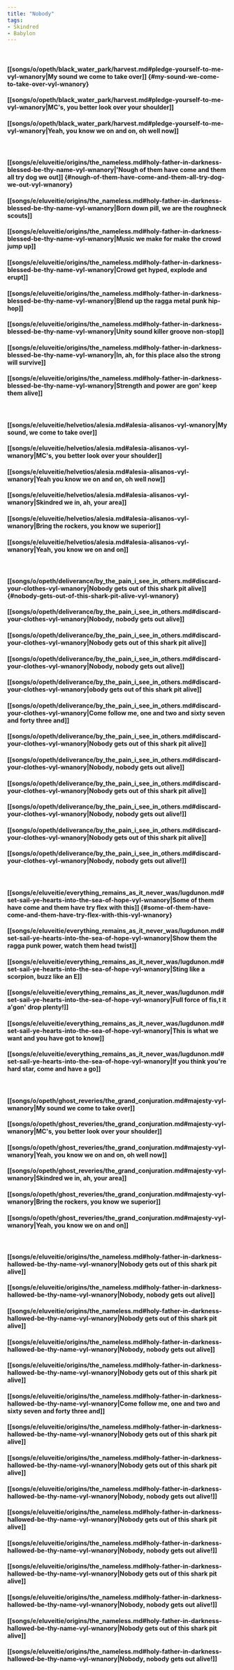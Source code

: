 ```yaml
---
title: "Nobody"
tags:
- Skindred
- Babylon
---
```

&nbsp;
#### [[songs/o/opeth/black_water_park/harvest.md#pledge-yourself-to-me-vyl-wnanory|My sound we come to take over]] {#my-sound-we-come-to-take-over-vyl-wnanory}
#### [[songs/o/opeth/black_water_park/harvest.md#pledge-yourself-to-me-vyl-wnanory|MC's, you better look over your shoulder]]
#### [[songs/o/opeth/black_water_park/harvest.md#pledge-yourself-to-me-vyl-wnanory|Yeah, you know we on and on, oh well now]]
&nbsp;
#### [[songs/e/eluveitie/origins/the_nameless.md#holy-father-in-darkness-blessed-be-thy-name-vyl-wnanory|'Nough of them have come and them all try dog we out]] {#nough-of-them-have-come-and-them-all-try-dog-we-out-vyl-wnanory}
#### [[songs/e/eluveitie/origins/the_nameless.md#holy-father-in-darkness-blessed-be-thy-name-vyl-wnanory|Born down pill, we are the roughneck scouts]]
#### [[songs/e/eluveitie/origins/the_nameless.md#holy-father-in-darkness-blessed-be-thy-name-vyl-wnanory|Music we make for make the crowd jump up]]
#### [[songs/e/eluveitie/origins/the_nameless.md#holy-father-in-darkness-blessed-be-thy-name-vyl-wnanory|Crowd get hyped, explode and erupt]]
#### [[songs/e/eluveitie/origins/the_nameless.md#holy-father-in-darkness-blessed-be-thy-name-vyl-wnanory|Blend up the ragga metal punk hip-hop]]
#### [[songs/e/eluveitie/origins/the_nameless.md#holy-father-in-darkness-blessed-be-thy-name-vyl-wnanory|Unity sound killer groove non-stop]]
#### [[songs/e/eluveitie/origins/the_nameless.md#holy-father-in-darkness-blessed-be-thy-name-vyl-wnanory|In, ah, for this place also the strong will survive]]
#### [[songs/e/eluveitie/origins/the_nameless.md#holy-father-in-darkness-blessed-be-thy-name-vyl-wnanory|Strength and power are gon' keep them alive]]
&nbsp;
#### [[songs/e/eluveitie/helvetios/alesia.md#alesia-alisanos-vyl-wnanory|My sound, we come to take over]]
#### [[songs/e/eluveitie/helvetios/alesia.md#alesia-alisanos-vyl-wnanory|MC's, you better look over your shoulder]]
#### [[songs/e/eluveitie/helvetios/alesia.md#alesia-alisanos-vyl-wnanory|Yeah you know we on and on, oh well now]]
#### [[songs/e/eluveitie/helvetios/alesia.md#alesia-alisanos-vyl-wnanory|Skindred we in, ah, your area]]
#### [[songs/e/eluveitie/helvetios/alesia.md#alesia-alisanos-vyl-wnanory|Bring the rockers, you know we superior]]
#### [[songs/e/eluveitie/helvetios/alesia.md#alesia-alisanos-vyl-wnanory|Yeah, you know we on and on]]
&nbsp;
#### [[songs/o/opeth/deliverance/by_the_pain_i_see_in_others.md#discard-your-clothes-vyl-wnanory|Nobody gets out of this shark pit alive]] {#nobody-gets-out-of-this-shark-pit-alive-vyl-wnanory}
#### [[songs/o/opeth/deliverance/by_the_pain_i_see_in_others.md#discard-your-clothes-vyl-wnanory|Nobody, nobody gets out alive]]
#### [[songs/o/opeth/deliverance/by_the_pain_i_see_in_others.md#discard-your-clothes-vyl-wnanory|Nobody gets out of this shark pit alive]]
#### [[songs/o/opeth/deliverance/by_the_pain_i_see_in_others.md#discard-your-clothes-vyl-wnanory|Nobody, nobody gets out alive]]
#### [[songs/o/opeth/deliverance/by_the_pain_i_see_in_others.md#discard-your-clothes-vyl-wnanory|obody gets out of this shark pit alive]]
#### [[songs/o/opeth/deliverance/by_the_pain_i_see_in_others.md#discard-your-clothes-vyl-wnanory|Come follow me, one and two and sixty seven and forty three and]]
#### [[songs/o/opeth/deliverance/by_the_pain_i_see_in_others.md#discard-your-clothes-vyl-wnanory|Nobody gets out of this shark pit alive]]
#### [[songs/o/opeth/deliverance/by_the_pain_i_see_in_others.md#discard-your-clothes-vyl-wnanory|Nobody, nobody gets out alive]]
#### [[songs/o/opeth/deliverance/by_the_pain_i_see_in_others.md#discard-your-clothes-vyl-wnanory|Nobody gets out of this shark pit alive]]
#### [[songs/o/opeth/deliverance/by_the_pain_i_see_in_others.md#discard-your-clothes-vyl-wnanory|Nobody, nobody gets out alive!]]
#### [[songs/o/opeth/deliverance/by_the_pain_i_see_in_others.md#discard-your-clothes-vyl-wnanory|Nobody gets out of this shark pit alive]]
#### [[songs/o/opeth/deliverance/by_the_pain_i_see_in_others.md#discard-your-clothes-vyl-wnanory|Nobody, nobody gets out alive!]]
&nbsp;
#### [[songs/e/eluveitie/everything_remains_as_it_never_was/lugdunon.md#set-sail-ye-hearts-into-the-sea-of-hope-vyl-wnanory|Some of them have come and them have try flex with this]] {#some-of-them-have-come-and-them-have-try-flex-with-this-vyl-wnanory}
#### [[songs/e/eluveitie/everything_remains_as_it_never_was/lugdunon.md#set-sail-ye-hearts-into-the-sea-of-hope-vyl-wnanory|Show them the ragga punk power, watch them head twist]]
#### [[songs/e/eluveitie/everything_remains_as_it_never_was/lugdunon.md#set-sail-ye-hearts-into-the-sea-of-hope-vyl-wnanory|Sting like a scorpion, buzz like an E]]
#### [[songs/e/eluveitie/everything_remains_as_it_never_was/lugdunon.md#set-sail-ye-hearts-into-the-sea-of-hope-vyl-wnanory|Full force of fis,t it a'gon' drop plenty!]]
#### [[songs/e/eluveitie/everything_remains_as_it_never_was/lugdunon.md#set-sail-ye-hearts-into-the-sea-of-hope-vyl-wnanory|This is what we want and you have got to know]]
#### [[songs/e/eluveitie/everything_remains_as_it_never_was/lugdunon.md#set-sail-ye-hearts-into-the-sea-of-hope-vyl-wnanory|If you think you're hard star, come and have a go]]
&nbsp;
#### [[songs/o/opeth/ghost_reveries/the_grand_conjuration.md#majesty-vyl-wnanory|My sound we come to take over]]
#### [[songs/o/opeth/ghost_reveries/the_grand_conjuration.md#majesty-vyl-wnanory|MC's, you better look over your shoulder]]
#### [[songs/o/opeth/ghost_reveries/the_grand_conjuration.md#majesty-vyl-wnanory|Yeah, you know we on and on, oh well now]]
#### [[songs/o/opeth/ghost_reveries/the_grand_conjuration.md#majesty-vyl-wnanory|Skindred we in, ah, your area]]
#### [[songs/o/opeth/ghost_reveries/the_grand_conjuration.md#majesty-vyl-wnanory|Bring the rockers, you know we superior]]
#### [[songs/o/opeth/ghost_reveries/the_grand_conjuration.md#majesty-vyl-wnanory|Yeah, you know we on and on]]
&nbsp;
#### [[songs/e/eluveitie/origins/the_nameless.md#holy-father-in-darkness-hallowed-be-thy-name-vyl-wnanory|Nobody gets out of this shark pit alive]]
#### [[songs/e/eluveitie/origins/the_nameless.md#holy-father-in-darkness-hallowed-be-thy-name-vyl-wnanory|Nobody, nobody gets out alive]]
#### [[songs/e/eluveitie/origins/the_nameless.md#holy-father-in-darkness-hallowed-be-thy-name-vyl-wnanory|Nobody gets out of this shark pit alive]]
#### [[songs/e/eluveitie/origins/the_nameless.md#holy-father-in-darkness-hallowed-be-thy-name-vyl-wnanory|Nobody, nobody gets out alive]]
#### [[songs/e/eluveitie/origins/the_nameless.md#holy-father-in-darkness-hallowed-be-thy-name-vyl-wnanory|Nobody gets out of this shark pit alive]]
#### [[songs/e/eluveitie/origins/the_nameless.md#holy-father-in-darkness-hallowed-be-thy-name-vyl-wnanory|Come follow me, one and two and sixty seven and forty three and]]
#### [[songs/e/eluveitie/origins/the_nameless.md#holy-father-in-darkness-hallowed-be-thy-name-vyl-wnanory|Nobody gets out of this shark pit alive]]
#### [[songs/e/eluveitie/origins/the_nameless.md#holy-father-in-darkness-hallowed-be-thy-name-vyl-wnanory|Nobody gets out of this shark pit alive]]
#### [[songs/e/eluveitie/origins/the_nameless.md#holy-father-in-darkness-hallowed-be-thy-name-vyl-wnanory|Nobody, nobody gets out alive!]]
#### [[songs/e/eluveitie/origins/the_nameless.md#holy-father-in-darkness-hallowed-be-thy-name-vyl-wnanory|Nobody gets out of this shark pit alive]]
#### [[songs/e/eluveitie/origins/the_nameless.md#holy-father-in-darkness-hallowed-be-thy-name-vyl-wnanory|Nobody, nobody gets out alive!]]
#### [[songs/e/eluveitie/origins/the_nameless.md#holy-father-in-darkness-hallowed-be-thy-name-vyl-wnanory|Nobody gets out of this shark pit alive]]
#### [[songs/e/eluveitie/origins/the_nameless.md#holy-father-in-darkness-hallowed-be-thy-name-vyl-wnanory|Nobody, nobody gets out alive!]]
#### [[songs/e/eluveitie/origins/the_nameless.md#holy-father-in-darkness-hallowed-be-thy-name-vyl-wnanory|Nobody gets out of this shark pit alive]]
#### [[songs/e/eluveitie/origins/the_nameless.md#holy-father-in-darkness-hallowed-be-thy-name-vyl-wnanory|Nobody, nobody gets out alive!]]
